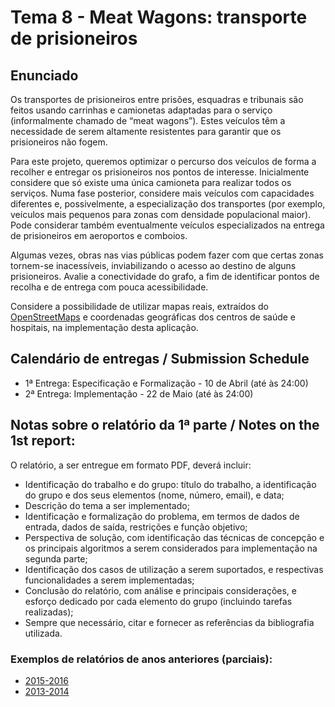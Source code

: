 # Tema 8 - Meat Wagons: transporte de prisioneiros
## Enunciado
Os transportes de prisioneiros entre prisões, esquadras e tribunais são feitos usando carrinhas e camionetas adaptadas para o serviço (informalmente chamado de “meat wagons”). Estes veículos têm a necessidade de serem altamente resistentes para garantir que os prisioneiros não fogem.

Para este projeto, queremos optimizar o percurso dos veículos de forma a recolher e entregar os prisioneiros nos pontos de interesse. Inicialmente considere que só existe uma única camioneta para realizar todos os serviços. Numa fase posterior, considere mais veículos com capacidades diferentes e, possivelmente, a especialização dos transportes (por exemplo, veículos mais pequenos para zonas com densidade populacional maior). Pode considerar também eventualmente veículos especializados na entrega de prisioneiros em aeroportos e comboios.

Algumas vezes, obras nas vias públicas podem fazer com que certas zonas tornem-se inacessíveis, inviabilizando o acesso ao destino de alguns prisioneiros. Avalie a conectividade do grafo, a fim de identificar pontos de recolha e de entrega com pouca acessibilidade.

Considere a possibilidade de utilizar mapas reais, extraídos do [OpenStreetMaps](www.openstreetmap.org) e coordenadas geográficas dos centros de saúde e hospitais, na implementação desta aplicação.

## Calendário de entregas / Submission Schedule
- 1ª Entrega: Especificação e Formalização - 10 de Abril (até às 24:00)
- 2ª Entrega: Implementação - 22 de Maio (até às 24:00)

## Notas sobre o relatório da 1ª parte / Notes on the 1st report:
O relatório, a ser entregue em formato PDF, deverá incluir:

- Identificação do trabalho e do grupo: título do trabalho, a identificação do grupo e dos seus elementos (nome, número, email), e data;
- Descrição do tema a ser implementado; 
- Identificação e formalização do problema, em termos de dados de entrada, dados de saída, restrições e função objetivo; 
- Perspectiva de solução, com identificação das técnicas de concepção e os principais algoritmos a serem considerados para implementação na segunda parte;
- Identificação dos casos de utilização a serem suportados, e respectivas funcionalidades a serem implementadas;
- Conclusão do relatório, com análise e principais considerações, e esforço dedicado por cada elemento do grupo (incluindo tarefas realizadas);
- Sempre que necessário, citar e fornecer as referências da bibliografia utilizada.

### Exemplos de relatórios de anos anteriores (parciais):
- [2015-2016](https://moodle.up.pt/pluginfile.php/115863/mod_label/intro/1_CAL1516_2MIEIC06_B.pdf)
- [2013-2014](https://moodle.up.pt/pluginfile.php/115863/mod_label/intro/DalilaLima_EtAl.pdf)

